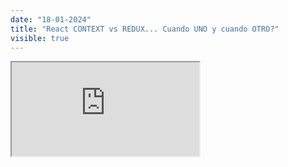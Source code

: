 ```yaml
---
date: "18-01-2024"
title: "React CONTEXT vs REDUX... Cuando UNO y cuando OTRO?"
visible: true
---
```

<iframe src="https://www.youtube.com/embed/-SfU8n1yUpw" allowfullscreen></iframe>
